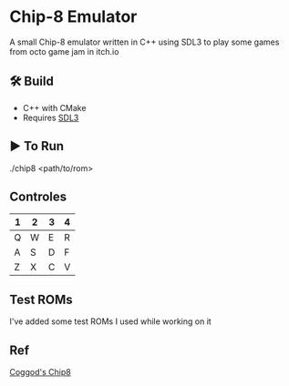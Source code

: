 # Chip-8 Emulator

A small Chip-8 emulator written in C++ using SDL3 to play some games from octo game jam in itch.io

## 🛠️ Build

- C++ with CMake
- Requires [SDL3](https://wiki.libsdl.org/SDL3/FrontPage)

## ▶️ To Run

./chip8 <scale> <delay> <path/to/rom>

## Controles

<td>

| 1 | 2 | 3 | 4 |
|--|--|--|--|
| Q | W | E | R |
| A | S | D | F |
| Z | X | C | V |

</td>

## Test ROMs

I've added some test ROMs I used while working on it

## Ref
  [Coggod's Chip8](http://devernay.free.fr/hacks/chip8/C8TECH10.HTM)
